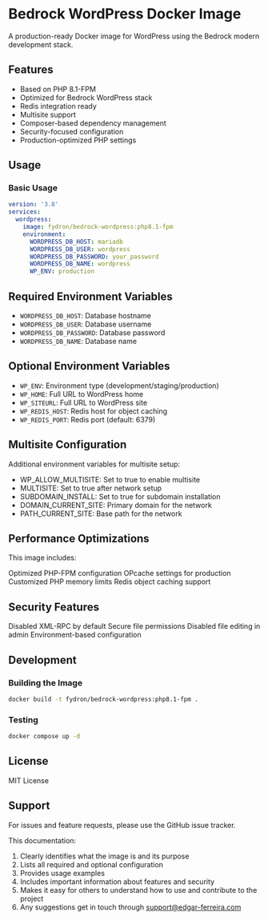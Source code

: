 # Bedrock WordPress Docker Image

A production-ready Docker image for WordPress using the Bedrock modern development stack.

## Features

- Based on PHP 8.1-FPM
- Optimized for Bedrock WordPress stack
- Redis integration ready
- Multisite support
- Composer-based dependency management
- Security-focused configuration
- Production-optimized PHP settings

## Usage

### Basic Usage

```yaml
version: '3.8'
services:
  wordpress:
    image: fydron/bedrock-wordpress:php8.1-fpm
    environment:
      WORDPRESS_DB_HOST: mariadb
      WORDPRESS_DB_USER: wordpress
      WORDPRESS_DB_PASSWORD: your_password
      WORDPRESS_DB_NAME: wordpress
      WP_ENV: production
```

## Required Environment Variables

- `WORDPRESS_DB_HOST`: Database hostname
- `WORDPRESS_DB_USER`: Database username
- `WORDPRESS_DB_PASSWORD`: Database password
- `WORDPRESS_DB_NAME`: Database name

## Optional Environment Variables

- `WP_ENV`: Environment type (development/staging/production)
- `WP_HOME`: Full URL to WordPress home
- `WP_SITEURL`: Full URL to WordPress site
- `WP_REDIS_HOST`: Redis host for object caching
- `WP_REDIS_PORT`: Redis port (default: 6379)

## Multisite Configuration

Additional environment variables for multisite setup:

- WP_ALLOW_MULTISITE: Set to true to enable multisite
- MULTISITE: Set to true after network setup
- SUBDOMAIN_INSTALL: Set to true for subdomain installation
- DOMAIN_CURRENT_SITE: Primary domain for the network
- PATH_CURRENT_SITE: Base path for the network

## Performance Optimizations

This image includes:

Optimized PHP-FPM configuration
OPcache settings for production
Customized PHP memory limits
Redis object caching support

## Security Features

Disabled XML-RPC by default
Secure file permissions
Disabled file editing in admin
Environment-based configuration

## Development

### Building the Image

```bash
docker build -t fydron/bedrock-wordpress:php8.1-fpm .
```

### Testing

```bash
docker compose up -d
```

## License

MIT License

## Support

For issues and feature requests, please use the GitHub issue tracker.

This documentation:

1. Clearly identifies what the image is and its purpose
2. Lists all required and optional configuration
3. Provides usage examples
4. Includes important information about features and security
5. Makes it easy for others to understand how to use and contribute to the project
6. Any suggestions get in touch through [support@edgar-ferreira.com](mailto:support@edgar-ferreira.com)
